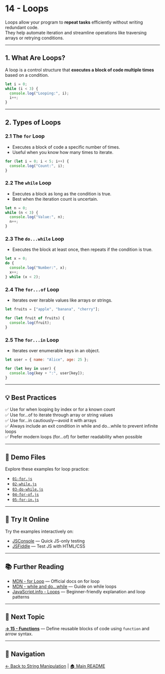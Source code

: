 # 14 - Loops

Loops allow your program to **repeat tasks** efficiently without writing redundant code.  
They help automate iteration and streamline operations like traversing arrays or retrying conditions.

---

## 1. What Are Loops?

A loop is a control structure that **executes a block of code multiple times** based on a condition.

```js
let i = 0;
while (i < 3) {
  console.log("Looping:", i);
  i++;
}
```

---

## 2. Types of Loops

### 2.1 The `for` Loop

- Executes a block of code a specific number of times.
- Useful when you know how many times to iterate.

```js
for (let i = 0; i < 5; i++) {
  console.log("Count:", i);
}
```

### 2.2 The `while` Loop

- Executes a block as long as the condition is true.
- Best when the iteration count is uncertain.

```js
let n = 0;
while (n < 3) {
  console.log("Value:", n);
  n++;
}
```

### 2.3 The `do...while` Loop

- Executes the block at least once, then repeats if the condition is true.

```js
let x = 0;
do {
  console.log("Number:", x);
  x++;
} while (x < 2);
```

### 2.4 The `for...of` Loop

- Iterates over iterable values like arrays or strings.

```js
let fruits = ["apple", "banana", "cherry"];

for (let fruit of fruits) {
  console.log(fruit);
}
```

### 2.5 The `for...in` Loop

- Iterates over enumerable keys in an object.

```js
let user = { name: "Alice", age: 25 };

for (let key in user) {
  console.log(key + ":", user[key]);
}
```

---

## 💡 Best Practices

✅ Use for when looping by index or for a known count  
✅ Use for...of to iterate through array or string values  
✅ Use for...in cautiously—avoid it with arrays  
✅ Always include an exit condition in while and do...while to prevent infinite loops  
✅ Prefer modern loops (for...of) for better readability when possible  

---

## 📂 Demo Files

Explore these examples for loop practice:

- [`01-for.js`](01-for.js)
- [`02-while.js`](02-while.js)
- [`03-do-while.js`](03-do-while.js)
- [`04-for-of.js`](04-for-of.js)
- [`05-for-in.js`](05-for-in.js)

---

## 🧪 Try It Online

Try the examples interactively on:

- [JSConsole](https://jsconsole.com) — Quick JS-only testing  
- [JSFiddle](https://jsfiddle.net) — Test JS with HTML/CSS

---

## 📚 Further Reading

- [MDN - for Loop](https://developer.mozilla.org/en-US/docs/Web/JavaScript/Reference/Statements/for) — Official docs on for loop  
- [MDN - while and do...while](https://developer.mozilla.org/en-US/docs/Web/JavaScript/Reference/Statements/while) — Guide on while loops  
- [JavaScript.info - Loops](https://javascript.info/while-for) — Beginner-friendly explanation and loop patterns  

---

## 🔗 Next Topic

**[→ 15 - Functions](../15-functions/README.md)** — Define reusable blocks of code using `function` and arrow syntax.

---

## 🧭 Navigation

[← Back to String Manipulation](../12-string-manipulation/README.md) | [🏠 Main README](../../README.md)
